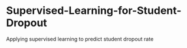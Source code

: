 # Supervised-Learning-for-Student-Dropout
Applying supervised learning to predict student dropout rate
